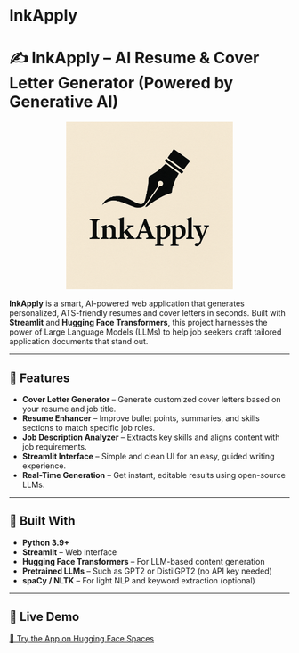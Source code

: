 # InkApply

# ✍️ InkApply – AI Resume & Cover Letter Generator (Powered by Generative AI)

<p align="center">
  <img src="Inkapply-logo.png" alt="InkApply Logo" width="300"/>
</p>

**InkApply** is a smart, AI-powered web application that generates personalized, ATS-friendly resumes and cover letters in seconds. Built with **Streamlit** and **Hugging Face Transformers**, this project harnesses the power of Large Language Models (LLMs) to help job seekers craft tailored application documents that stand out.

---

## 🚀 Features

- **Cover Letter Generator** – Generate customized cover letters based on your resume and job title.
- **Resume Enhancer** – Improve bullet points, summaries, and skills sections to match specific job roles.
- **Job Description Analyzer** – Extracts key skills and aligns content with job requirements.
- **Streamlit Interface** – Simple and clean UI for an easy, guided writing experience.
- **Real-Time Generation** – Get instant, editable results using open-source LLMs.

---

## 🧠 Built With

- **Python 3.9+**
- **Streamlit** – Web interface
- **Hugging Face Transformers** – For LLM-based content generation
- **Pretrained LLMs** – Such as GPT2 or DistilGPT2 (no API key needed)
- **spaCy / NLTK** – For light NLP and keyword extraction (optional)

---
## 📸 Live Demo

[🔗 Try the App on Hugging Face Spaces](comingsoon.....)
